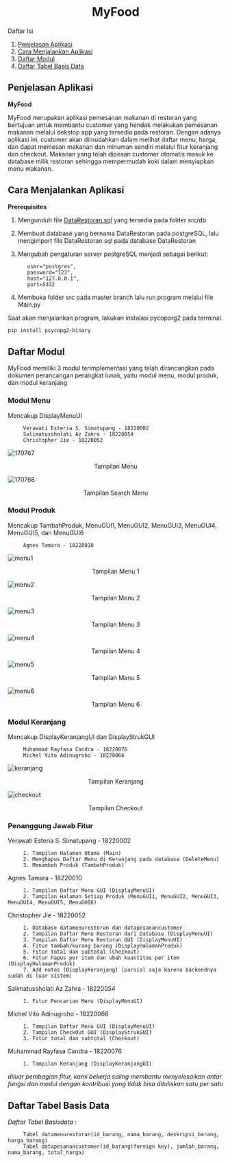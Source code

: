 <h1 align="center">MyFood</h1>
<!-- TABLE OF CONTENTS -->
Daftar Isi
  <ol>
    <li><a href="#penjelasan-aplikasi">Penjelasan Aplikasi</a></li>
    <li><a href="#cara-menjalankan-aplikasi">Cara Menjalankan Aplikasi</a></li>
    <li>
      <a href="#daftar-modul">Daftar Modul</a>
    </li>
    <li><a href="#daftar-tabel-basis-data">Daftar Tabel Basis Data</a></li>
  </ol>

<!-- Penjelasan Aplikasi -->
## Penjelasan Aplikasi

**MyFood**

MyFood merupakan aplikasi pemesanan makanan di restoran yang bertujuan untuk membantu customer yang hendak melakukan pemesanan makanan melalui dekstop app yang tersedia pada restoran. Dengan adanya aplikasi ini, customer akan dimudahkan dalam melihat daftar menu, harga, dan dapat memesan makanan dan minuman sendiri melalui fitur keranjang dan checkout. Makanan yang telah dipesan customer otomatis masuk ke database milik restoran sehingga mempermudah koki dalam menyiapkan menu makanan.


<!-- Cara Menjalankan Aplikasi -->
## Cara Menjalankan Aplikasi

**Prerequisites**
1. Mengunduh file [DataRestoran.sql](https://github.com/salimashockbgt/TubesRPL/tree/master/src/db) yang tersedia pada folder src/db
2. Membuat database yang bernama DataRestoran pada postgreSQL, lalu mengimport file DataRestoran.sql pada database DataRestoran
3. Mengubah pengaturan server postgreSQL menjadi sebagai berikut:
          
          user="postgres",
          password="123",
          host="127.0.0.1",
          port=5432
4. Membuka folder src pada master branch lalu run program melalui file Main.py

Saat akan menjalankan program, lakukan instalasi pycoporg2 pada terminal.
  ```sh
  pip install psycopg2-binary
  ```

<!-- Daftar Modul -->
## Daftar Modul
MyFood memiliki 3 modul terimplementasi yang telah dirancangkan pada dokumen perancangan perangkat lunak, yaitu modul menu, modul produk, dan modul keranjang

### Modul Menu
Mencakup DisplayMenuUI

         Verawati Esteria S. Simatupang - 18220002
         Salimatussholati Az Zahra - 18220054
         Christopher Jie - 18220052     
         
![170767](https://user-images.githubusercontent.com/88304323/204701841-89823cf4-2fa1-4109-a923-539d77290083.jpg)
<p align="center">Tampilan Menu</p>

![170768](https://user-images.githubusercontent.com/88304323/204701908-146cecd9-c2f8-4376-98a2-3c10e8722a15.jpg)
<p align="center">Tampilan Search Menu</p>

### Modul Produk
Mencakup TambahProduk, MenuGUI1, MenuGUI2, MenuGUI3, MenuGUI4, MenuGUI5, dan MenuGUI6

         Agnes Tamara - 18220010
         
![menu1](https://user-images.githubusercontent.com/88304323/204703674-8bbe6db1-9339-460a-a6c2-09d3ea667b5d.jpg)
<p align="center">Tampilan Menu 1</p>

![menu2](https://user-images.githubusercontent.com/88304323/204703680-ac10f58f-d151-490d-a7cb-7ecee7672060.jpg)
<p align="center">Tampilan Menu 2</p>

![menu3](https://user-images.githubusercontent.com/88304323/204703686-be7f7792-7f5e-4cc7-8cbf-d90ccab54e12.jpg)
<p align="center">Tampilan Menu 3</p>

![menu4](https://user-images.githubusercontent.com/88304323/204703691-0f55e5c2-36c1-4590-8904-5959918bf7fe.jpg)
<p align="center">Tampilan Menu 4</p>

![menu5](https://user-images.githubusercontent.com/88304323/204703657-942dae15-4955-46b2-91d0-b21c9cea5a50.jpg)
<p align="center">Tampilan Menu 5</p>

![menu6](https://user-images.githubusercontent.com/88304323/204703662-acc628f4-c72f-4d09-a3c5-7a860701bfa1.jpg)
<p align="center">Tampilan Menu 6</p>


### Modul Keranjang

Mencakup DisplayKeranjangUI dan DisplayStrukGUI 

         Muhammad Rayfasa Candra - 18220076
         Michel Vito Adinugroho - 18220066
         
![keranjang](https://user-images.githubusercontent.com/88304323/204703670-abdc8226-9592-44c8-b3ac-22d8a36d7a1e.jpg)
<p align="center">Tampilan Keranjang</p>

![checkout](https://user-images.githubusercontent.com/88304323/204703667-0f5badf4-8370-4a64-9f17-2849508641de.jpg)
<p align="center">Tampilan Checkout</p>
         
### Penanggung Jawab Fitur

Verawati Esteria S. Simatupang - 18220002

         1. Tampilan Halaman Utama (Main)
         2. Menghapus Daftar Menu di Keranjang pada database (DeleteMenu)
         3. Menambah Produk (TambahProduk)

Agnes Tamara - 18220010

         1. Tampilan Daftar Menu GUI (DisplayMenuUI)
         2. Tampilan Halaman Setiap Produk (MenuGUI1, MenuGUI2, MenuGUI3, MenuGUI4, MenuGUI5, MenuGUI6)

Christopher Jie - 18220052

         1. Database datamenurestoran dan datapesanancustomer 
         2. Tampilan Daftar Menu Restoran dari Database (DisplayMenuUI)
         3. Tampilan Daftar Menu Restoran GUI (DisplayMenuUI)
         4. Fitur tambah/kurang barang (DisplayHalamanProduk)
         5. Fitur total dan subtotal (Checkout)
         6. Fitur hapus per item dan ubah kuantitas per item (DisplayHalamanProduk)
         7. Add notes (DisplayKeranjang) (parsial saja karena backendnya sudah di luar sistem)

Salimatussholati Az Zahra - 18220054

         1. Fitur Pencarian Menu (DisplayMenuUI)

Michel Vito Adinugroho - 18220066

         1. Tampilan Daftar Menu GUI (DisplayMenuUI)
         2. Tampilan CheckOut GUI (DisplayStrukGUI)
         3. Fitur total dan subtotal (Checkout)

Muhammad Rayfasa Candra - 18220076

         1. Tampilan Keranjang (DisplayKeranjangUI)

*diluar pembagian fitur, kami bekerja saling membantu menyelesaikan antar fungsi dan modul dengan kontribusi yang tidak bisa dituliskan satu per satu*

<!-- Daftar Tabel Basis Data -->
## Daftar Tabel Basis Data

*Daftar Tabel Basisdata :*

         Tabel datamenurestoran(id_barang, nama_barang, deskripsi_barang, harga_barang)
         Tabel datapesanancustomer(id_barang(foreign key), jumlah_barang, nama_barang, total_harga)

